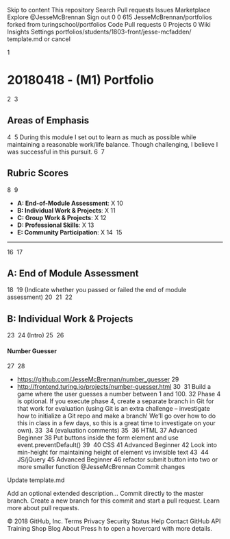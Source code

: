 Skip to content
This repository
Search
Pull requests
Issues
Marketplace
Explore
 @JesseMcBrennan
Sign out
0
0 615 JesseMcBrennan/portfolios
forked from turingschool/portfolios
 Code  Pull requests 0  Projects 0  Wiki  Insights  Settings
portfolios/students/1803-front/jesse-mcfadden/ 
template.md
  or cancel
    
 
1
# 20180418 - (M1) Portfolio
2
​
3
## Areas of Emphasis
4
​
5
During this module I set out to learn as much as possible while maintaining a reasonable work/life balance. Though challenging, I believe I was successful in this pursuit. 
6
​
7
## Rubric Scores
8
​
9
* **A: End-of-Module Assessment**: X
10
* **B: Individual Work & Projects**: X
11
* **C: Group Work & Projects**: X
12
* **D: Professional Skills**: X
13
* **E: Community Participation**: X
14
​
15
-----------------------
16
​
17
## A: End of Module Assessment
18
​
19
(Indicate whether you passed or failed the end of module assessment)
20
​
21
​
22
## B: Individual Work & Projects
23
​
24
(Intro)
25
​
26
#### Number Guesser
27
​
28
* https://github.com/JesseMcBrennan/number_guesser
29
* http://frontend.turing.io/projects/number-guesser.html
30
​
31
Build a game where the user guesses a number between 1 and 100.
32
Phase 4 is optional. If you execute phase 4, create a separate branch in Git for that work for evaluation (using Git is an extra challenge – investigate how to initialize a Git repo and make a branch! We’ll go over how to do this in class in a few days, so this is a great time to investigate on your own).
33
​
34
(evaluation comments)
35
​
36
HTML
37
Advanced Beginner
38
Put buttons inside the form element and use event.preventDefault()
39
​
40
CSS
41
Advanced Beginner
42
Look into min-height for maintaining height of element vs invisible text
43
​
44
JS/jQuery
45
Advanced Beginner
46
refactor submit button into two or more smaller function
@JesseMcBrennan
Commit changes

Update template.md

Add an optional extended description…
  Commit directly to the master branch.
  Create a new branch for this commit and start a pull request. Learn more about pull requests.
 
© 2018 GitHub, Inc.
Terms
Privacy
Security
Status
Help
Contact GitHub
API
Training
Shop
Blog
About
Press h to open a hovercard with more details.